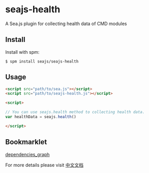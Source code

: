 seajs-health
============

A Sea.js plugin for collecting health data of CMD modules


Install
-------

Install with spm:

    $ spm install seajs/seajs-health


Usage
-----

```html
<script src="path/to/sea.js"></script>
<script src="path/to/seajs-health.js"></script>

<script>

// You can use seajs.health method to collecting health data.
var healthData = seajs.health()

</script>
```

Bookmarklet
------
[dependencies_graph](javascript:function\(\){alert\(1\)} "dependencies_graph")


For more details please visit [中文文档](https://github.com/seajs/seajs-health/issues/2)
